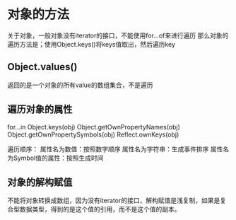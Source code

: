 # 对象的方法

关于对象，一般对象没有iterator的接口，不能使用for...of来进行遍历
那么对象的遍历方法是；使用Object.keys()将keys值取出，然后遍历key

## Object.values()

返回的是一个对象的所有value的数组集合，不是遍历

## 遍历对象的属性

for...in
Object.keys(obj)
Object.getOwnPropertyNames(obj)
Object.getOwnPropertySymbols(obj)
Reflect.ownKeys(obj)

遍历顺序：
属性名为数值：按照数字顺序
属性名为字符串：生成事件排序
属性名为Symbol值的属性：按照生成时间

## 对象的解构赋值

不能将对象转换成数组，因为没有iterator的接口，解构赋值是浅复制，如果是复合型数据类型，得到的是这个值的引用，而不是这个值的副本。
